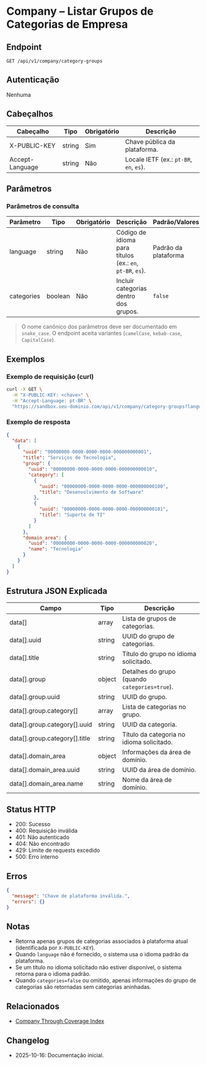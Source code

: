 # Company – Listar Grupos de Categorias de Empresa

## Endpoint

```
GET /api/v1/company/category-groups
```

## Autenticação

Nenhuma

## Cabeçalhos

| Cabeçalho          | Tipo     | Obrigatório | Descrição |
| ------------------ | -------- | ----------- | --------- |
| X-PUBLIC-KEY       | string   | Sim         | Chave pública da plataforma. |
| Accept-Language    | string   | Não         | Locale IETF (ex.: `pt-BR`, `en`, `es`). |

## Parâmetros

### Parâmetros de consulta

| Parâmetro  | Tipo     | Obrigatório | Descrição | Padrão/Valores |
| ---------- | -------- | ----------- | --------- | -------------- |
| language   | string   | Não         | Código de idioma para títulos (ex.: `en`, `pt-BR`, `es`). | Padrão da plataforma |
| categories | boolean  | Não         | Incluir categorias dentro dos grupos. | `false` |

> O nome canônico dos parâmetros deve ser documentado em `snake_case`. O endpoint aceita variantes (`camelCase`, `kebab-case`, `CapitalCase`).

## Exemplos

### Exemplo de requisição (curl)

```bash
curl -X GET \
  -H "X-PUBLIC-KEY: <chave>" \
  -H "Accept-Language: pt-BR" \
  "https://sandbox.seu-dominio.com/api/v1/company/category-groups?language=pt-BR&categories=true"
```

### Exemplo de resposta

```json
{
  "data": [
    {
      "uuid": "00000000-0000-0000-0000-000000000001",
      "title": "Serviços de Tecnologia",
      "group": {
        "uuid": "00000000-0000-0000-0000-000000000010",
        "category": [
          {
            "uuid": "00000000-0000-0000-0000-000000000100",
            "title": "Desenvolvimento de Software"
          },
          {
            "uuid": "00000000-0000-0000-0000-000000000101",
            "title": "Suporte de TI"
          }
        ]
      },
      "domain_area": {
        "uuid": "00000000-0000-0000-0000-000000000020",
        "name": "Tecnologia"
      }
    }
  ]
}
```

## Estrutura JSON Explicada

| Campo                        | Tipo     | Descrição |
| ---------------------------- | -------- | --------- |
| data[]                       | array    | Lista de grupos de categorias. |
| data[].uuid                  | string   | UUID do grupo de categorias. |
| data[].title                 | string   | Título do grupo no idioma solicitado. |
| data[].group                 | object   | Detalhes do grupo (quando `categories=true`). |
| data[].group.uuid            | string   | UUID do grupo. |
| data[].group.category[]      | array    | Lista de categorias no grupo. |
| data[].group.category[].uuid | string   | UUID da categoria. |
| data[].group.category[].title| string   | Título da categoria no idioma solicitado. |
| data[].domain_area           | object   | Informações da área de domínio. |
| data[].domain_area.uuid      | string   | UUID da área de domínio. |
| data[].domain_area.name      | string   | Nome da área de domínio. |

## Status HTTP

- 200: Sucesso
- 400: Requisição inválida
- 401: Não autenticado
- 404: Não encontrado
- 429: Limite de requests excedido
- 500: Erro interno

## Erros

```json
{
  "message": "Chave de plataforma inválida.",
  "errors": {}
}
```

## Notas

- Retorna apenas grupos de categorias associados à plataforma atual (identificada por `X-PUBLIC-KEY`).
- Quando `language` não é fornecido, o sistema usa o idioma padrão da plataforma.
- Se um título no idioma solicitado não estiver disponível, o sistema retorna para o idioma padrão.
- Quando `categories=false` ou omitido, apenas informações do grupo de categorias são retornadas sem categorias aninhadas.

## Relacionados

- [Company Through Coverage Index](./CompanyThroughCoverageIndex.md)

## Changelog

- 2025-10-16: Documentação inicial.
